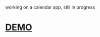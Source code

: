 working on a calendar app, still in progress

<h1><a href="http://fosibodu.github.io/calendar/">DEMO</a></h1>
